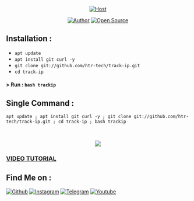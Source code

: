 
<p align="center">
<a href="#"><img title="Host" src="https://raw.githubusercontent.com/htr-tech/release-download/master/images/banner/trackip.png"></a>
</p>
<p align="center">
<a href="https://github.com/htr-tech"><img title="Author" src="https://img.shields.io/badge/Author-htr--tech-red.svg?style=for-the-badge&logo=github"></a>
<a href="#"><img title="Open Source" src="https://img.shields.io/badge/Open%20Source-%E2%9D%A4-green?style=for-the-badge"></a>
</p>
<p align="center">

## Installation :

* `apt update`
* `apt install git curl -y`
* `git clone git://github.com/htr-tech/track-ip.git`
* `cd track-ip`

#### > Run : `bash trackip`

## Single Command :
```
apt update ; apt install git curl -y ; git clone git://github.com/htr-tech/track-ip.git ; cd track-ip ; bash trackip
```
<br>
<p align="center">
<img src="https://raw.githubusercontent.com/htr-tech/release-download/master/images/trackip.png"/>

### [VIDEO TUTORIAL](https://www.youtube.com/watch?v=VpwV64DLd1Q) ###  

## Find Me on :
[![Github](https://img.shields.io/badge/Github-Aoxar-grey?style=for-the-badge&logo=github)](https://github.com/Aoxar)
[![Instagram](https://img.shields.io/badge/IG-%40alexdawnofficiall-orange?style=for-the-badge&logo=instagram)](https://www.instagram.com/Alexdawnofficial)
[![Telegram](https://img.shields.io/badge/IG-%40Darkweb-blue?style=for-the-badge&logo=telegram)](https://t.me/darkwebinjector)
[![Youtube](https://img.shields.io/badge/IG-%40Alnex-red?style=for-the-badge&logo=youtube)](https://www.youtube.com/channel/UCMxpylFB3Qv_uBRZfAAvF0g)
